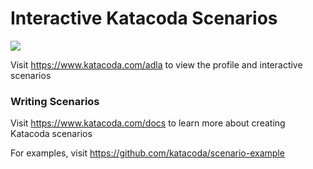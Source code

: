 # Interactive Katacoda Scenarios

[![](http://shields.katacoda.com/katacoda/adla/count.svg)](https://www.katacoda.com/adla "Get your profile on Katacoda.com")

Visit https://www.katacoda.com/adla to view the profile and interactive scenarios

### Writing Scenarios
Visit https://www.katacoda.com/docs to learn more about creating Katacoda scenarios

For examples, visit https://github.com/katacoda/scenario-example
